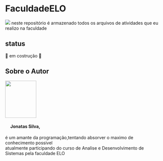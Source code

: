 # FaculdadeELO 
<img src="https://images.educamaisbrasil.com.br/content/superior/instituicao/logo/g/faelo.png" class="logoFaelo">
neste repositório é armazenado todos os arquivos de atividades que eu realizo na faculdade

## status
:construction: em costrução :construction:

<h2>Sobre o Autor</h2>   
   <img src="https://avatars.githubusercontent.com/u/61160773?s=460&u=d3a2381ae5dbdc328bf982108cd798b7cf3f4034&v=4" width="100" height="120">
   <h4>&nbsp&nbsp&nbsp&nbsp Jonatas Silva,</h4>  
      <p>é um amante da programação,tentando absorver o maximo de conhecimento possivel<br>
      atualmente participando do curso de Analise e Desenvolvimento de Sistemas pela faculdade ELO<br>
      </p>
